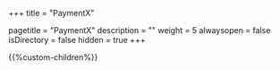 +++
title = "PaymentX"

pagetitle = "PaymentX"
description = ""
weight = 5
alwaysopen = false
isDirectory = false
hidden = true
+++

{{%custom-children%}}


